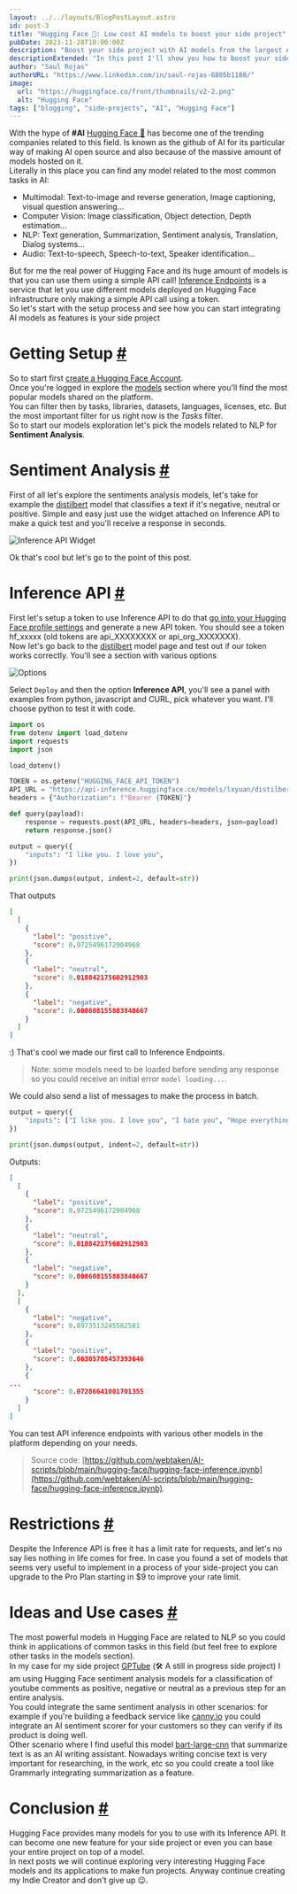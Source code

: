 ```yaml
---
layout: ../../layouts/BlogPostLayout.astro
id: post-3
title: "Hugging Face 🤗: Low cost AI models to boost your side project"
pubDate: 2023-11-28T10:00:00Z
description: "Boost your side project with AI models from the largest AI community around the world"
descriptionExtended: "In this post I'll show you how to boost your side project with AI models from hugging face, the largest internet repository of AI models."
author: "Saul Rojas"
authorURL: "https://www.linkedin.com/in/saul-rojas-6885b1188/"
image:
  url: "https://huggingface.co/front/thumbnails/v2-2.png"
  alt: "Hugging Face"
tags: ["blogging", "side-projects", "AI", "Hugging Face"]
---
```


With the hype of **#AI** <a href="https://huggingface.co/" target="_blank">Hugging Face 🤗</a> has
become one of the trending companies related to this field. Is known as the github of AI for
its particular way of making AI open source and also because of the massive amount of models
hosted on it.  
Literally in this place you can find any model related to the most common tasks in AI:

- Multimodal: Text-to-image and reverse generation, Image captioning, visual question answering...
- Computer Vision: Image classification, Object detection, Depth estimation...
- NLP: Text generation, Summarization, Sentiment analysis, Translation, Dialog systems...
- Audio: Text-to-speech, Speech-to-text, Speaker identification...

But for me the real power of Hugging Face and its huge amount of models is that you can use them using a simple API call!
<a href="https://huggingface.co/inference-endpoints" target="_blank">Inference Endpoints</a> is a service that let you use different models deployed on Hugging Face infrastructure only making a simple API call using a token.  
So let's start with the setup process and see how you can start integrating AI models as features
is your side project

<h1 id="setup">Getting Setup <a href="#setup">#</a></h1>

So to start first <a href="https://huggingface.co/join">create a Hugging Face Account</a>.  
Once you're logged in explore the <a href="https://huggingface.co/models">models</a> section where you'll find the most popular models shared on the platform.  
You can filter then by tasks, libraries, datasets, languages, licenses, etc. But the most important filter for us right now is the _Tasks_ filter.  
So to start our models exploration let's pick the models related to NLP for **Sentiment Analysis**.

<h1 id="sentiment-analysis">Sentiment Analysis <a href="#sentiment-analysis">#</a></h1>

First of all let's explore the sentiments analysis models, let's take for example the
<a href="https://huggingface.co/lxyuan/distilbert-base-multilingual-cased-sentiments-student" target="_blank">distilbert</a> model that classifies a text if it's negative, neutral or positive.
Simple and easy just use the widget attached on Inference API to make a quick test and you'll receive a response in seconds.

![Inference API Widget](../../assets/images/blogs/post-3/inference-api-widget.webp)

Ok that's cool but let's go to the point of this post.

<h1 id="inference-api">Inference API <a href="#inference-api">#</a></h1>

First let's setup a token to use Inference API to do that <a href="https://huggingface.co/settings/tokens" target="_blank">go into your Hugging Face profile settings</a> and generate a new API token.
You should see a token hf_xxxxx (old tokens are api_XXXXXXXX or api_org_XXXXXXX).  
Now let's go back to the <a href="https://huggingface.co/lxyuan/distilbert-base-multilingual-cased-sentiments-student" target="_blank">distilbert</a> model page
and test out if our token works correctly. You'll see a section with various options

![Options](../../assets/images/blogs/post-3/options.webp)

Select `Deploy` and then the option **Inference API**, you'll see a panel with examples from
python, javascript and CURL, pick whatever you want. I'll choose python to test it with code.

```python
import os
from dotenv import load_dotenv
import requests
import json

load_dotenv()

TOKEN = os.getenv("HUGGING_FACE_API_TOKEN")
API_URL = "https://api-inference.huggingface.co/models/lxyuan/distilbert-base-multilingual-cased-sentiments-student"
headers = {"Authorization": f"Bearer {TOKEN}"}

def query(payload):
	response = requests.post(API_URL, headers=headers, json=payload)
	return response.json()

output = query({
	"inputs": "I like you. I love you",
})

print(json.dumps(output, indent=2, default=str))
```

That outputs

```json
[
  [
    {
      "label": "positive",
      "score": 0.9725496172904968
    },
    {
      "label": "neutral",
      "score": 0.018842175602912903
    },
    {
      "label": "negative",
      "score": 0.008608155883848667
    }
  ]
]
```

:) That's cool we made our first call to Inference Endpoints.

> Note: some models need to be loaded before sending any response so you could receive an initial error `model loading...`.

We could also send a list of messages to make the process in batch.

```python
output = query({
	"inputs": ["I like you. I love you", "I hate you", "Hope everything goes well"],
})

print(json.dumps(output, indent=2, default=str))
```

Outputs:

```json
[
  [
    {
      "label": "positive",
      "score": 0.9725496172904968
    },
    {
      "label": "neutral",
      "score": 0.018842175602912903
    },
    {
      "label": "negative",
      "score": 0.008608155883848667
    }
  ],
  [
    {
      "label": "negative",
      "score": 0.8973513245582581
    },
    {
      "label": "positive",
      "score": 0.06305788457393646
    },
    {
...
      "score": 0.07286641001701355
    }
  ]
]
```

You can test API inference endpoints with various other models in the platform depending on your needs.

> Source code: [https://github.com/webtaken/AI-scripts/blob/main/hugging-face/hugging-face-inference.ipynb](https://github.com/webtaken/AI-scripts/blob/main/hugging-face/hugging-face-inference.ipynb).

<h1 id="restrictions">Restrictions <a href="#restrictions">#</a></h1>

Despite the Inference API is free it has a limit rate for requests, and let's no say lies nothing
in life comes for free. In case you found a set of models that seems very useful to implement in a process of your side-project you can upgrade to the Pro Plan starting in $9 to improve your rate limit.

<h1 id="ideas-and-use-cases">Ideas and Use cases <a href="#ideas-and-use-cases">#</a></h1>

The most powerful models in Hugging Face are related to NLP so you could think in applications of common tasks in this field (but feel free to explore other tasks in the models section).  
In my case for my side project [GPTube](https://www.gptube.ink/) (🛠️ A still in progress side project) I am using Hugging Face sentiment analysis models for a classification of youtube comments as positive, negative or neutral as a previous step for an entire analysis.  
You could integrate the same sentiment analysis in other scenarios: for example if you're building a feedback service like [canny.io](https://canny.io/) you could integrate an AI sentiment scorer for your customers so they can verify if its product is doing well.  
Other scenario where I find useful this model [bart-large-cnn](https://huggingface.co/facebook/bart-large-cnn) that summarize text is as an AI writing assistant. Nowadays writing concise text is very important for researching, in the work, etc so you could create a tool like Grammarly integrating summarization as a feature.

<h1 id="conclusion">Conclusion <a href="#conclusion">#</a></h1>

Hugging Face provides many models for you to use with its Inference API. It can become one new feature for your side project or even you can base your entire project on top of a model.  
In next posts we will continue exploring very interesting Hugging Face models and its applications to make fun projects.
Anyway continue creating my Indie Creator and don't give up 😉.
